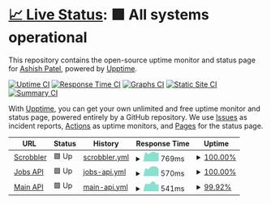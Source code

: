 # [📈 Live Status](https://status.ashish.me): <!--live status--> **🟩 All systems operational**

This repository contains the open-source uptime monitor and status page for [Ashish Patel](https://ashish.me), powered by [Upptime](https://github.com/upptime/upptime).

[![Uptime CI](https://github.com/koj-co/upptime/workflows/Uptime%20CI/badge.svg)](https://github.com/koj-co/upptime/actions?query=workflow%3A%22Uptime+CI%22)
[![Response Time CI](https://github.com/koj-co/upptime/workflows/Response%20Time%20CI/badge.svg)](https://github.com/koj-co/upptime/actions?query=workflow%3A%22Response+Time+CI%22)
[![Graphs CI](https://github.com/koj-co/upptime/workflows/Graphs%20CI/badge.svg)](https://github.com/koj-co/upptime/actions?query=workflow%3A%22Graphs+CI%22)
[![Static Site CI](https://github.com/koj-co/upptime/workflows/Static%20Site%20CI/badge.svg)](https://github.com/koj-co/upptime/actions?query=workflow%3A%22Static+Site+CI%22)
[![Summary CI](https://github.com/koj-co/upptime/workflows/Summary%20CI/badge.svg)](https://github.com/koj-co/upptime/actions?query=workflow%3A%22Summary+CI%22)

With [Upptime](https://upptime.js.org), you can get your own unlimited and free uptime monitor and status page, powered entirely by a GitHub repository. We use [Issues](https://github.com/ashishdotme/status.ashish.me/issues) as incident reports, [Actions](https://github.com/ashishdotme/status.ashish.me/actions) as uptime monitors, and [Pages](https://status.ashish.me) for the status page.

<!--start: status pages-->
<!-- This summary is generated by Upptime (https://github.com/upptime/upptime) -->
<!-- Do not edit this manually, your changes will be overwritten -->
<!-- prettier-ignore -->
| URL | Status | History | Response Time | Uptime |
| --- | ------ | ------- | ------------- | ------ |
| <img alt="" src="https://icons.duckduckgo.com/ip3/scrobbler.ashish.me.ico" height="13"> [Scrobbler](https://scrobbler.ashish.me/health) | 🟩 Up | [scrobbler.yml](https://github.com/ashishdotme/status.ashish.me/commits/HEAD/history/scrobbler.yml) | <details><summary><img alt="Response time graph" src="./graphs/scrobbler/response-time-week.png" height="20"> 769ms</summary><br><a href="https://status.ashish.me/history/scrobbler"><img alt="Response time 756" src="https://img.shields.io/endpoint?url=https%3A%2F%2Fraw.githubusercontent.com%2Fashishdotme%2Fstatus.ashish.me%2FHEAD%2Fapi%2Fscrobbler%2Fresponse-time.json"></a><br><a href="https://status.ashish.me/history/scrobbler"><img alt="24-hour response time 790" src="https://img.shields.io/endpoint?url=https%3A%2F%2Fraw.githubusercontent.com%2Fashishdotme%2Fstatus.ashish.me%2FHEAD%2Fapi%2Fscrobbler%2Fresponse-time-day.json"></a><br><a href="https://status.ashish.me/history/scrobbler"><img alt="7-day response time 769" src="https://img.shields.io/endpoint?url=https%3A%2F%2Fraw.githubusercontent.com%2Fashishdotme%2Fstatus.ashish.me%2FHEAD%2Fapi%2Fscrobbler%2Fresponse-time-week.json"></a><br><a href="https://status.ashish.me/history/scrobbler"><img alt="30-day response time 756" src="https://img.shields.io/endpoint?url=https%3A%2F%2Fraw.githubusercontent.com%2Fashishdotme%2Fstatus.ashish.me%2FHEAD%2Fapi%2Fscrobbler%2Fresponse-time-month.json"></a><br><a href="https://status.ashish.me/history/scrobbler"><img alt="1-year response time 756" src="https://img.shields.io/endpoint?url=https%3A%2F%2Fraw.githubusercontent.com%2Fashishdotme%2Fstatus.ashish.me%2FHEAD%2Fapi%2Fscrobbler%2Fresponse-time-year.json"></a></details> | <details><summary><a href="https://status.ashish.me/history/scrobbler">100.00%</a></summary><a href="https://status.ashish.me/history/scrobbler"><img alt="All-time uptime 99.92%" src="https://img.shields.io/endpoint?url=https%3A%2F%2Fraw.githubusercontent.com%2Fashishdotme%2Fstatus.ashish.me%2FHEAD%2Fapi%2Fscrobbler%2Fuptime.json"></a><br><a href="https://status.ashish.me/history/scrobbler"><img alt="24-hour uptime 100.00%" src="https://img.shields.io/endpoint?url=https%3A%2F%2Fraw.githubusercontent.com%2Fashishdotme%2Fstatus.ashish.me%2FHEAD%2Fapi%2Fscrobbler%2Fuptime-day.json"></a><br><a href="https://status.ashish.me/history/scrobbler"><img alt="7-day uptime 100.00%" src="https://img.shields.io/endpoint?url=https%3A%2F%2Fraw.githubusercontent.com%2Fashishdotme%2Fstatus.ashish.me%2FHEAD%2Fapi%2Fscrobbler%2Fuptime-week.json"></a><br><a href="https://status.ashish.me/history/scrobbler"><img alt="30-day uptime 99.92%" src="https://img.shields.io/endpoint?url=https%3A%2F%2Fraw.githubusercontent.com%2Fashishdotme%2Fstatus.ashish.me%2FHEAD%2Fapi%2Fscrobbler%2Fuptime-month.json"></a><br><a href="https://status.ashish.me/history/scrobbler"><img alt="1-year uptime 99.92%" src="https://img.shields.io/endpoint?url=https%3A%2F%2Fraw.githubusercontent.com%2Fashishdotme%2Fstatus.ashish.me%2FHEAD%2Fapi%2Fscrobbler%2Fuptime-year.json"></a></details>
| <img alt="" src="https://icons.duckduckgo.com/ip3/jobsapi.ashish.me.ico" height="13"> [Jobs API](https://jobsapi.ashish.me/) | 🟩 Up | [jobs-api.yml](https://github.com/ashishdotme/status.ashish.me/commits/HEAD/history/jobs-api.yml) | <details><summary><img alt="Response time graph" src="./graphs/jobs-api/response-time-week.png" height="20"> 570ms</summary><br><a href="https://status.ashish.me/history/jobs-api"><img alt="Response time 1228" src="https://img.shields.io/endpoint?url=https%3A%2F%2Fraw.githubusercontent.com%2Fashishdotme%2Fstatus.ashish.me%2FHEAD%2Fapi%2Fjobs-api%2Fresponse-time.json"></a><br><a href="https://status.ashish.me/history/jobs-api"><img alt="24-hour response time 465" src="https://img.shields.io/endpoint?url=https%3A%2F%2Fraw.githubusercontent.com%2Fashishdotme%2Fstatus.ashish.me%2FHEAD%2Fapi%2Fjobs-api%2Fresponse-time-day.json"></a><br><a href="https://status.ashish.me/history/jobs-api"><img alt="7-day response time 570" src="https://img.shields.io/endpoint?url=https%3A%2F%2Fraw.githubusercontent.com%2Fashishdotme%2Fstatus.ashish.me%2FHEAD%2Fapi%2Fjobs-api%2Fresponse-time-week.json"></a><br><a href="https://status.ashish.me/history/jobs-api"><img alt="30-day response time 1228" src="https://img.shields.io/endpoint?url=https%3A%2F%2Fraw.githubusercontent.com%2Fashishdotme%2Fstatus.ashish.me%2FHEAD%2Fapi%2Fjobs-api%2Fresponse-time-month.json"></a><br><a href="https://status.ashish.me/history/jobs-api"><img alt="1-year response time 1228" src="https://img.shields.io/endpoint?url=https%3A%2F%2Fraw.githubusercontent.com%2Fashishdotme%2Fstatus.ashish.me%2FHEAD%2Fapi%2Fjobs-api%2Fresponse-time-year.json"></a></details> | <details><summary><a href="https://status.ashish.me/history/jobs-api">100.00%</a></summary><a href="https://status.ashish.me/history/jobs-api"><img alt="All-time uptime 100.00%" src="https://img.shields.io/endpoint?url=https%3A%2F%2Fraw.githubusercontent.com%2Fashishdotme%2Fstatus.ashish.me%2FHEAD%2Fapi%2Fjobs-api%2Fuptime.json"></a><br><a href="https://status.ashish.me/history/jobs-api"><img alt="24-hour uptime 100.00%" src="https://img.shields.io/endpoint?url=https%3A%2F%2Fraw.githubusercontent.com%2Fashishdotme%2Fstatus.ashish.me%2FHEAD%2Fapi%2Fjobs-api%2Fuptime-day.json"></a><br><a href="https://status.ashish.me/history/jobs-api"><img alt="7-day uptime 100.00%" src="https://img.shields.io/endpoint?url=https%3A%2F%2Fraw.githubusercontent.com%2Fashishdotme%2Fstatus.ashish.me%2FHEAD%2Fapi%2Fjobs-api%2Fuptime-week.json"></a><br><a href="https://status.ashish.me/history/jobs-api"><img alt="30-day uptime 100.00%" src="https://img.shields.io/endpoint?url=https%3A%2F%2Fraw.githubusercontent.com%2Fashishdotme%2Fstatus.ashish.me%2FHEAD%2Fapi%2Fjobs-api%2Fuptime-month.json"></a><br><a href="https://status.ashish.me/history/jobs-api"><img alt="1-year uptime 100.00%" src="https://img.shields.io/endpoint?url=https%3A%2F%2Fraw.githubusercontent.com%2Fashishdotme%2Fstatus.ashish.me%2FHEAD%2Fapi%2Fjobs-api%2Fuptime-year.json"></a></details>
| <img alt="" src="https://icons.duckduckgo.com/ip3/api.ashish.me.ico" height="13"> [Main API](https://api.ashish.me/) | 🟩 Up | [main-api.yml](https://github.com/ashishdotme/status.ashish.me/commits/HEAD/history/main-api.yml) | <details><summary><img alt="Response time graph" src="./graphs/main-api/response-time-week.png" height="20"> 541ms</summary><br><a href="https://status.ashish.me/history/main-api"><img alt="Response time 1211" src="https://img.shields.io/endpoint?url=https%3A%2F%2Fraw.githubusercontent.com%2Fashishdotme%2Fstatus.ashish.me%2FHEAD%2Fapi%2Fmain-api%2Fresponse-time.json"></a><br><a href="https://status.ashish.me/history/main-api"><img alt="24-hour response time 536" src="https://img.shields.io/endpoint?url=https%3A%2F%2Fraw.githubusercontent.com%2Fashishdotme%2Fstatus.ashish.me%2FHEAD%2Fapi%2Fmain-api%2Fresponse-time-day.json"></a><br><a href="https://status.ashish.me/history/main-api"><img alt="7-day response time 541" src="https://img.shields.io/endpoint?url=https%3A%2F%2Fraw.githubusercontent.com%2Fashishdotme%2Fstatus.ashish.me%2FHEAD%2Fapi%2Fmain-api%2Fresponse-time-week.json"></a><br><a href="https://status.ashish.me/history/main-api"><img alt="30-day response time 1211" src="https://img.shields.io/endpoint?url=https%3A%2F%2Fraw.githubusercontent.com%2Fashishdotme%2Fstatus.ashish.me%2FHEAD%2Fapi%2Fmain-api%2Fresponse-time-month.json"></a><br><a href="https://status.ashish.me/history/main-api"><img alt="1-year response time 1211" src="https://img.shields.io/endpoint?url=https%3A%2F%2Fraw.githubusercontent.com%2Fashishdotme%2Fstatus.ashish.me%2FHEAD%2Fapi%2Fmain-api%2Fresponse-time-year.json"></a></details> | <details><summary><a href="https://status.ashish.me/history/main-api">99.92%</a></summary><a href="https://status.ashish.me/history/main-api"><img alt="All-time uptime 99.98%" src="https://img.shields.io/endpoint?url=https%3A%2F%2Fraw.githubusercontent.com%2Fashishdotme%2Fstatus.ashish.me%2FHEAD%2Fapi%2Fmain-api%2Fuptime.json"></a><br><a href="https://status.ashish.me/history/main-api"><img alt="24-hour uptime 99.41%" src="https://img.shields.io/endpoint?url=https%3A%2F%2Fraw.githubusercontent.com%2Fashishdotme%2Fstatus.ashish.me%2FHEAD%2Fapi%2Fmain-api%2Fuptime-day.json"></a><br><a href="https://status.ashish.me/history/main-api"><img alt="7-day uptime 99.92%" src="https://img.shields.io/endpoint?url=https%3A%2F%2Fraw.githubusercontent.com%2Fashishdotme%2Fstatus.ashish.me%2FHEAD%2Fapi%2Fmain-api%2Fuptime-week.json"></a><br><a href="https://status.ashish.me/history/main-api"><img alt="30-day uptime 99.98%" src="https://img.shields.io/endpoint?url=https%3A%2F%2Fraw.githubusercontent.com%2Fashishdotme%2Fstatus.ashish.me%2FHEAD%2Fapi%2Fmain-api%2Fuptime-month.json"></a><br><a href="https://status.ashish.me/history/main-api"><img alt="1-year uptime 99.98%" src="https://img.shields.io/endpoint?url=https%3A%2F%2Fraw.githubusercontent.com%2Fashishdotme%2Fstatus.ashish.me%2FHEAD%2Fapi%2Fmain-api%2Fuptime-year.json"></a></details>

<!--end: status pages-->
